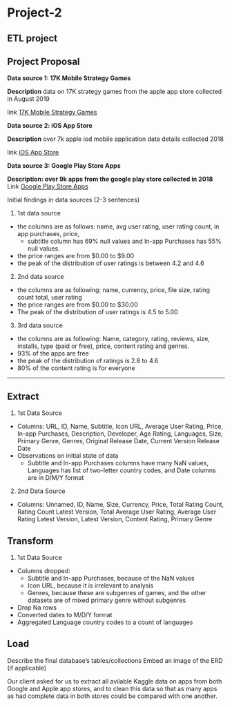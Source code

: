 # Project-2
ETL project 
---
## Project Proposal
**Data source 1: 17K Mobile Strategy Games**

**Description** data on 17K strategy games from the apple app store collected in August 2019

link [17K Mobile Strategy Games](https://www.kaggle.com/datasets/tristan581/17k-apple-app-store-strategy-games)

**Data source 2: iOS App Store**

**Description** over 7k apple iod mobile application data details collected 2018

link [iOS App Store](https://www.kaggle.com/code/gloriousc/ios-app-store/data)

**Data source 3: Google Play Store Apps**

**Description: over 9k apps from the google play store collected in 2018**
Link [Google Play Store Apps](https://www.kaggle.com/datasets/lava18/google-play-store-apps)

Initial findings in data sources (2-3 sentences)
1. 1st data source 
  - the columns are as follows: name, avg user rating, user rating count, in app purchases, price,
	- subtitle column has 69% null values and In-app Purchases has 55% null values. 
  - the price ranges are from $0.00 to $9.00
  - the peak of the distribution of user ratings is between 4.2 and 4.6
  
  2. 2nd data source
   - the columns are as following: name, currency, price, file size, rating count total, user rating
   - the price ranges are from $0.00 to $30.00
   - The peak of the distribution of user ratings is 4.5 to 5.00
    
   3. 3rd data source
   -  the columns are as following: Name, category, rating, reviews, size, installs, type (paid or free), price, content rating and genres. 
   - 93% of the apps are free
   - the peak of the distribution of ratings is 2.8 to 4.6
   - 80% of the content rating is for everyone
---
## Extract
1. 1st Data Source
  - Columns: URL, ID, Name, Subtitle, Icon URL, Average User Rating, Price, In-app Purchases, Description,  Developer, Age Rating, Languages, Size, Primary Genre, Genres, Original Release Date, Current Version Release Date
  - Observations on initial state of data
  	- Subtitle and In-app Purchases columns have many NaN values, Languages has list of two-letter country codes, and Date columns are in D/M/Y format
2. 2nd Data Source
  - Columns: Unnamed, ID, Name, Size, Currency, Price, Total Rating Count, Rating Count Latest Version, Total Average User Rating, Average User Rating Latest Version, Latest Version, Content Rating, Primary Genre

## Transform
1. 1st Data Source
  - Columns dropped: 
  	- Subtitle and In-app Purchases, because of the NaN values 
	- Icon URL, because it is irrelevant to analysis
	- Genres, because these are subgenres of games, and the other datasets are of mixed primary genre without subgenres
  - Drop Na rows
  - Converted dates to M/D/Y format
  - Aggregated Language country codes to a count of languages

## Load
Describe the final database’s tables/collections
Embed an image of the ERD (if applicable)

Our client asked for us to extract all avilable Kaggle data on apps from both Google and Apple app stores, and to clean this data so that as many apps as had complete data in both stores could be compared with one another.
